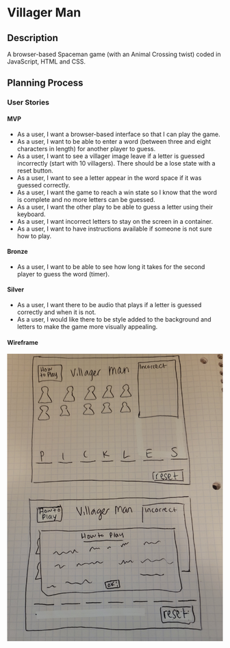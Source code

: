 # Villager Man

## Description

A browser-based Spaceman game (with an Animal Crossing twist) coded in JavaScript, HTML and CSS.

## Planning Process

### User Stories

#### MVP

- As a user, I want a browser-based interface so that I can play the game.
- As a user, I want to be able to enter a word (between three and eight characters in length) for another player to guess.
- As a user, I want to see a villager image leave if a letter is guessed incorrectly (start with 10 villagers). There should be a lose state with a reset button.
- As a user, I want to see a letter appear in the word space if it was guessed correctly.
- As a user, I want the game to reach a win state so I know that the word is complete and no more letters can be guessed.
- As a user, I want the other play to be able to guess a letter using their keyboard.
- As a user, I want incorrect letters to stay on the screen in a container.
- As a user, I want to have instructions available if someone is not sure how to play.

#### Bronze

- As a user, I want to be able to see how long it takes for the second player to guess the word (timer).

#### Silver

- As a user, I want there to be audio that plays if a letter is guessed correctly and when it is not.
- As a user, I would like there to be style added to the background and letters to make the game more visually appealing.

#### Wireframe

![Villager Man Wireframe Image](assets/Villager-Man-Wireframe.jpg)
